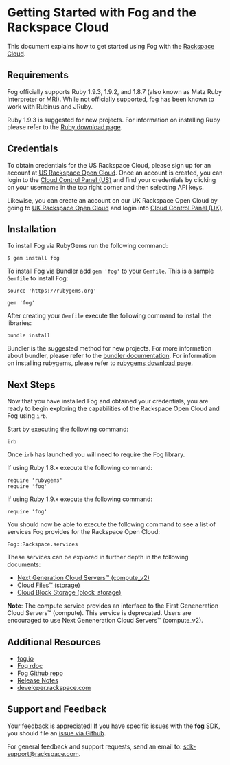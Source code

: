 # Getting Started with Fog and the Rackspace Cloud

This document explains how to get started using Fog with the [Rackspace Cloud](http://www.rackspace.com/cloud/).

## Requirements

Fog officially supports Ruby 1.9.3, 1.9.2, and 1.8.7 (also known as Matz Ruby Interpreter or MRI). While not officially supported, fog has been known to work with Rubinus and JRuby. 

Ruby 1.9.3 is suggested for new projects. For information on installing Ruby please refer to the [Ruby download page](http://www.ruby-lang.org/en/downloads/). 

## Credentials

To obtain credentials for the US Rackspace Cloud, please sign up for an account at [US Rackspace Open Cloud](https://cart.rackspace.com/cloud/). Once an account is created, you can login to the [Cloud Control Panel (US)](https://mycloud.rackspace.com/) and find your credentials by clicking on your username in the top right corner and then selecting API keys.

Likewise, you can create an account on our UK Rackspace Open Cloud by going to [UK Rackspace Open Cloud](https://buyonline.rackspace.co.uk/cloud/userinfo?type=normal) and login into [Cloud Control Panel (UK)](https://mycloud.rackspace.co.uk/).

## Installation

To install Fog via RubyGems run the following command:

    $ gem install fog
    
To install Fog via Bundler add `gem 'fog'` to your `Gemfile`. This is a sample `Gemfile` to install Fog: 

	source 'https://rubygems.org'

	gem 'fog'

After creating your `Gemfile` execute the following command to install the libraries:

	bundle install	
	
Bundler is the suggested method for new projects. For more information about bundler, please refer to the [bundler documentation](http://gembundler.com/). For information on installing rubygems, please refer to [rubygems download page](http://rubygems.org/pages/download).

## Next Steps

Now that you have installed Fog and obtained your credentials, you are ready to begin exploring the capabilities of the Rackspace Open Cloud and Fog using `irb`.

Start by executing the following command:

	irb
	
Once `irb` has launched you will need to require the Fog library. 

If using Ruby 1.8.x execute the following command:

	require 'rubygems'
	require 'fog'

If using Ruby 1.9.x execute the following command:

	require 'fog'

You should now be able to execute the following command to see a list of services Fog provides for the Rackspace Open Cloud:

	Fog::Rackspace.services

These services can be explored in further depth in the following documents:

* [Next Generation Cloud Servers™ (compute_v2)](compute_v2.md)
* [Cloud Files™ (storage)](storage.md)
* [Cloud Block Storage (block_storage)](block_storage.md)

**Note**: The compute service provides an interface to the First Geneneration Cloud Servers™ (compute). This service is deprecated. Users are encouraged to use Next Geneneration Cloud Servers™ (compute_v2).

## Additional Resources
* [fog.io](http://fog.io)
* [Fog rdoc](http://rubydoc.info/gems/fog)
* [Fog Github repo](https://github.com/fog/fog)
* [Release Notes](https://github.com/fog/fog/blob/master/changelog.txt)
* [developer.rackspace.com](http://developer.rackspace.com/)

## Support and Feedback
Your feedback is appreciated! If you have specific issues with the **fog** SDK, you should file an [issue via Github](https://github.com/fog/fog/issues).

For general feedback and support requests, send an email to: <sdk-support@rackspace.com>.

